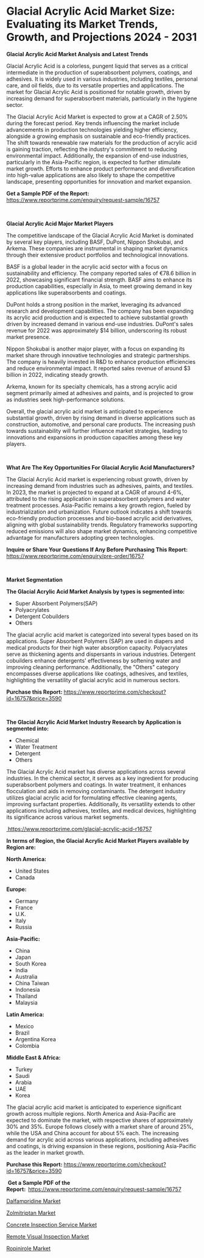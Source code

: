 <p><h1>Glacial Acrylic Acid Market Size: Evaluating its Market Trends, Growth, and Projections 2024 - 2031</h1></p><p><strong>Glacial Acrylic Acid Market Analysis and Latest Trends</strong></p>
<p><p>Glacial Acrylic Acid is a colorless, pungent liquid that serves as a critical intermediate in the production of superabsorbent polymers, coatings, and adhesives. It is widely used in various industries, including textiles, personal care, and oil fields, due to its versatile properties and applications. The market for Glacial Acrylic Acid is positioned for notable growth, driven by increasing demand for superabsorbent materials, particularly in the hygiene sector.</p><p>The Glacial Acrylic Acid Market is expected to grow at a CAGR of 2.50% during the forecast period. Key trends influencing the market include advancements in production technologies yielding higher efficiency, alongside a growing emphasis on sustainable and eco-friendly practices. The shift towards renewable raw materials for the production of acrylic acid is gaining traction, reflecting the industry's commitment to reducing environmental impact. Additionally, the expansion of end-use industries, particularly in the Asia-Pacific region, is expected to further stimulate market growth. Efforts to enhance product performance and diversification into high-value applications are also likely to shape the competitive landscape, presenting opportunities for innovation and market expansion.</p></p>
<p><strong>Get a Sample PDF of the Report:&nbsp;</strong> <a href="https://www.reportprime.com/enquiry/request-sample/16757?utm_campaign=39&utm_medium=2&utm_source=Github&utm_content=ia&utm_term=24112024&utm_id=glacial-acrylic-acid">https://www.reportprime.com/enquiry/request-sample/16757</a></p>
<p>&nbsp;</p>
<p><strong>Glacial Acrylic Acid Major Market Players</strong></p>
<p><p>The competitive landscape of the Glacial Acrylic Acid Market is dominated by several key players, including BASF, DuPont, Nippon Shokubai, and Arkema. These companies are instrumental in shaping market dynamics through their extensive product portfolios and technological innovations.</p><p>BASF is a global leader in the acrylic acid sector with a focus on sustainability and efficiency. The company reported sales of €78.6 billion in 2022, showcasing significant financial strength. BASF aims to enhance its production capabilities, especially in Asia, to meet growing demand in key applications like superabsorbents and coatings.</p><p>DuPont holds a strong position in the market, leveraging its advanced research and development capabilities. The company has been expanding its acrylic acid production and is expected to achieve substantial growth driven by increased demand in various end-use industries. DuPont's sales revenue for 2022 was approximately $14 billion, underscoring its robust market presence.</p><p>Nippon Shokubai is another major player, with a focus on expanding its market share through innovative technologies and strategic partnerships. The company is heavily invested in R&D to enhance production efficiencies and reduce environmental impact. It reported sales revenue of around $3 billion in 2022, indicating steady growth.</p><p>Arkema, known for its specialty chemicals, has a strong acrylic acid segment primarily aimed at adhesives and paints, and is projected to grow as industries seek high-performance solutions. </p><p>Overall, the glacial acrylic acid market is anticipated to experience substantial growth, driven by rising demand in diverse applications such as construction, automotive, and personal care products. The increasing push towards sustainability will further influence market strategies, leading to innovations and expansions in production capacities among these key players.</p></p>
<p>&nbsp;</p>
<p><strong>What Are The Key Opportunities For Glacial Acrylic Acid Manufacturers?</strong></p>
<p><p>The Glacial Acrylic Acid market is experiencing robust growth, driven by increasing demand from industries such as adhesives, paints, and textiles. In 2023, the market is projected to expand at a CAGR of around 4-6%, attributed to the rising application in superabsorbent polymers and water treatment processes. Asia-Pacific remains a key growth region, fueled by industrialization and urbanization. Future outlook indicates a shift towards eco-friendly production processes and bio-based acrylic acid derivatives, aligning with global sustainability trends. Regulatory frameworks supporting reduced emissions will also shape market dynamics, enhancing competitive advantage for manufacturers adopting green technologies.</p></p>
<p><strong>Inquire or Share Your Questions If Any Before Purchasing This Report:</strong> <a href="https://www.reportprime.com/enquiry/pre-order/16757?utm_campaign=39&utm_medium=2&utm_source=Github&utm_content=ia&utm_term=24112024&utm_id=glacial-acrylic-acid">https://www.reportprime.com/enquiry/pre-order/16757</a></p>
<p>&nbsp;</p>
<p><strong>Market Segmentation</strong></p>
<p><strong>The Glacial Acrylic Acid Market Analysis by types is segmented into:</strong></p>
<p><ul><li>Super Absorbent Polymers(SAP)</li><li>Polyacrylates</li><li>Detergent Cobuilders</li><li>Others</li></ul></p>
<p><p>The glacial acrylic acid market is categorized into several types based on its applications. Super Absorbent Polymers (SAP) are used in diapers and medical products for their high water absorption capacity. Polyacrylates serve as thickening agents and dispersants in various industries. Detergent cobuilders enhance detergents' effectiveness by softening water and improving cleaning performance. Additionally, the "Others" category encompasses diverse applications like coatings, adhesives, and textiles, highlighting the versatility of glacial acrylic acid in numerous sectors.</p></p>
<p><strong>Purchase this Report:&nbsp;</strong><a href="https://www.reportprime.com/checkout?id=16757&price=3590&utm_campaign=39&utm_medium=2&utm_source=Github&utm_content=ia&utm_term=24112024&utm_id=glacial-acrylic-acid">https://www.reportprime.com/checkout?id=16757&price=3590</a></p>
<p>&nbsp;</p>
<p><strong>The Glacial Acrylic Acid Market Industry Research by Application is segmented into:</strong></p>
<p><ul><li>Chemical</li><li>Water Treatment</li><li>Detergent</li><li>Others</li></ul></p>
<p><p>The Glacial Acrylic Acid market has diverse applications across several industries. In the chemical sector, it serves as a key ingredient for producing superabsorbent polymers and coatings. In water treatment, it enhances flocculation and aids in removing contaminants. The detergent industry utilizes glacial acrylic acid for formulating effective cleaning agents, improving surfactant properties. Additionally, its versatility extends to other applications including adhesives, textiles, and medical devices, highlighting its significance across various market segments.</p></p>
<p><a href="https://www.reportprime.com/glacial-acrylic-acid-r16757?utm_campaign=39&utm_medium=2&utm_source=Github&utm_content=ia&utm_term=24112024&utm_id=glacial-acrylic-acid">&nbsp;https://www.reportprime.com/glacial-acrylic-acid-r16757</a></p>
<p><strong>In terms of Region, the Glacial Acrylic Acid Market Players available by Region are:</strong></p>
<p>
    <p> <strong> North America: </strong>
        <ul>
            <li>United States</li>
            <li>Canada</li>
        </ul>
        </p> 
    <p> <strong> Europe: </strong>
        <ul>
            <li>Germany</li>
            <li>France</li>
            <li>U.K.</li>
            <li>Italy</li>
            <li>Russia</li>
        </ul>
        </p> 
    <p> <strong> Asia-Pacific: </strong>
        <ul>
            <li>China</li>
            <li>Japan</li>
            <li>South Korea</li>
            <li>India</li>
            <li>Australia</li>
            <li>China Taiwan</li>
            <li>Indonesia</li>
            <li>Thailand</li>
            <li>Malaysia</li>
        </ul>
        </p> 
    <p> <strong> Latin America: </strong>
        <ul>
            <li>Mexico</li>
            <li>Brazil</li>
            <li>Argentina Korea</li>
            <li>Colombia</li>
        </ul>
        </p> 
    <p> <strong> Middle East & Africa: </strong>
        <ul>
            <li>Turkey</li>
            <li>Saudi</li>
            <li>Arabia</li>
            <li>UAE</li>
            <li>Korea</li>
        </ul>
    </p>
    </p>
<p><p>The glacial acrylic acid market is anticipated to experience significant growth across multiple regions. North America and Asia-Pacific are expected to dominate the market, with respective shares of approximately 30% and 35%. Europe follows closely with a market share of around 25%, while the USA and China account for about 5% each. The increasing demand for acrylic acid across various applications, including adhesives and coatings, is driving expansion in these regions, positioning Asia-Pacific as the leader in market growth.</p></p>
<p><strong>Purchase this Report: </strong><a href="https://www.reportprime.com/checkout?id=16757&price=3590&utm_campaign=39&utm_medium=2&utm_source=Github&utm_content=ia&utm_term=24112024&utm_id=glacial-acrylic-acid">https://www.reportprime.com/checkout?id=16757&price=3590</a></p>
<p>&nbsp;<strong>Get a Sample PDF of the Report:&nbsp;&nbsp;</strong><a href="https://www.reportprime.com/enquiry/request-sample/16757?utm_campaign=39&utm_medium=2&utm_source=Github&utm_content=ia&utm_term=24112024&utm_id=glacial-acrylic-acid">https://www.reportprime.com/enquiry/request-sample/16757</a></p>
<p><strong></strong></p>
<p><p><a href="https://www.linkedin.com/pulse/market-dynamics-dalfampridine-industry-forecast-trends-opportunities-egbgf?utm_campaign=39&utm_medium=2&utm_source=Github&utm_content=ia&utm_term=24112024&utm_id=glacial-acrylic-acid">Dalfampridine Market</a></p><p><a href="https://www.linkedin.com/pulse/zolmitriptan-market-revenue-forecast-based-industry-growth-analysis-mxsvf?utm_campaign=39&utm_medium=2&utm_source=Github&utm_content=ia&utm_term=24112024&utm_id=glacial-acrylic-acid">Zolmitriptan Market</a></p><p><a href="https://issuu.com/reportprime-2/docs/concrete-inspection-service-market-_e2447eeddcd369?utm_campaign=39&utm_medium=2&utm_source=Github&utm_content=ia&utm_term=24112024&utm_id=glacial-acrylic-acid">Concrete Inspection Service Market</a></p><p><a href="https://issuu.com/reportprime-2/docs/remote-visual-inspection-market-siz_7a70f80d642fe5?utm_campaign=39&utm_medium=2&utm_source=Github&utm_content=ia&utm_term=24112024&utm_id=glacial-acrylic-acid">Remote Visual Inspection Market</a></p><p><a href="https://www.linkedin.com/pulse/cumulative-effect-latest-trendss-disrupted-ropinirole-marketsizeshare-isluf?utm_campaign=39&utm_medium=2&utm_source=Github&utm_content=ia&utm_term=24112024&utm_id=glacial-acrylic-acid">Ropinirole Market</a></p></p>
